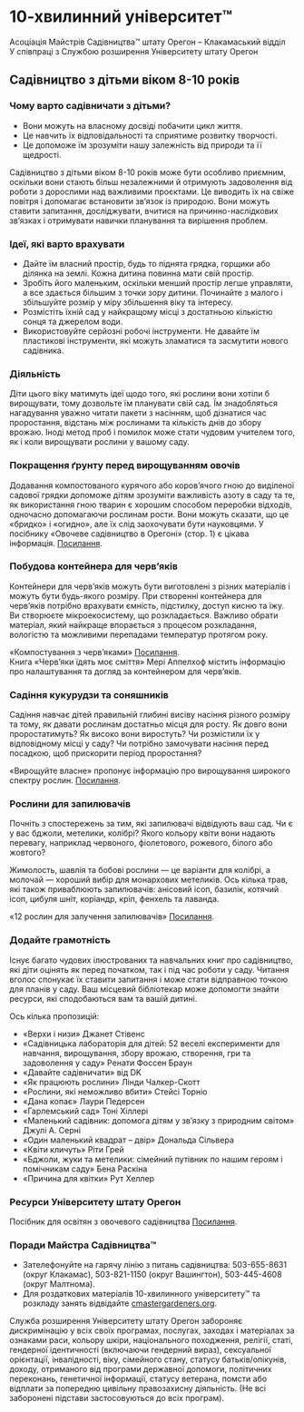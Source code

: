 # 10-хвилинний університет™  
Асоціація Майстрів Садівництва™ штату Орегон – Клакамаський відділ  
У співпраці з Службою розширення Університету штату Орегон  

## Садівництво з дітьми віком 8-10 років  

### Чому варто садівничати з дітьми?  
- Вони можуть на власному досвіді побачити цикл життя.  
- Це навчить їх відповідальності та сприятиме розвитку творчості.  
- Це допоможе їм зрозуміти нашу залежність від природи та її щедрості.  

Садівництво з дітьми віком 8-10 років може бути особливо приємним, оскільки вони стають більш незалежними й отримують задоволення від роботи з дорослими над важливими проєктами. Це виводить їх на свіже повітря і допомагає встановити зв’язок із природою. Вони можуть ставити запитання, досліджувати, вчитися на причинно-наслідкових зв’язках і отримувати навички планування та вирішення проблем.  

### Ідеї, які варто врахувати  
- Дайте їм власний простір, будь то піднята грядка, горщики або ділянка на землі. Кожна дитина повинна мати свій простір.  
- Зробіть його маленьким, оскільки менший простір легше управляти, а все здається більшим з точки зору дитини. Починайте з малого і збільшуйте розмір у міру збільшення віку та інтересу.  
- Розмістіть їхній сад у найкращому місці з достатньою кількістю сонця та джерелом води.  
- Використовуйте серйозні робочі інструменти. Не давайте їм пластикові інструменти, які можуть зламатися та засмутити нового садівника.  

### Діяльність  
Діти цього віку матимуть ідеї щодо того, які рослини вони хотіли б вирощувати, тому дозвольте їм планувати свій сад. Їм знадобляться нагадування уважно читати пакети з насінням, щоб дізнатися час проростання, відстань між рослинами та кількість днів до збору врожаю. Іноді метод проб і помилок може стати чудовим учителем того, як і коли вирощувати рослини у вашому саду.  

### Покращення ґрунту перед вирощуванням овочів  
Додавання компостованого курячого або коров’ячого гною до виділеної садової грядки допоможе дітям зрозуміти важливість азоту в саду та те, як використання гною тварин є хорошим способом переробки відходів, одночасно допомагаючи рослинам рости. Вони можуть сказати, що це «бридко» і «огидно», але їх слід заохочувати бути науковцями. У посібнику «Овочеве садівництво в Орегоні» (стор. 1) є цікава інформація. [Посилання](http://catalog.extension.oregonstate.edu/sites/catalog/files/project/pdf/ec871.pdf).

### Побудова контейнера для черв’яків  
Контейнери для черв’яків можуть бути виготовлені з різних матеріалів і можуть бути будь-якого розміру. При створенні контейнера для черв’яків потрібно врахувати ємність, підстилку, доступ кисню та їжу. Ви створюєте мікроекосистему, що розкладається. Важливо обрати матеріал, який найкраще впорається з процесом розкладання, вологістю та можливими перепадами температур протягом року.  

«Компостування з черв’яками» [Посилання](https://catalog.extension.oregonstate.edu/em9034).  
Книга «Черв’яки їдять моє сміття» Мері Аппелхоф містить інформацію про налаштування та догляд за контейнером для черв’яків.  

### Садіння кукурудзи та соняшників  
Садіння навчає дітей правильній глибині висіву насіння різного розміру та тому, як давати рослинам достатньо місця для росту. Як довго вони проростатимуть? Як високо вони виростуть? Чи розмістили їх у відповідному місці у саду? Чи потрібно замочувати насіння перед посадкою, щоб прискорити період проростання?  

«Вирощуйте власне» пропонує інформацію про вирощування широкого спектру рослин. [Посилання](https://catalog.extension.oregonstate.edu/em9027).  

### Рослини для запилювачів  
Почніть з спостережень за тим, які запилювачі відвідують ваш сад. Чи є у вас бджоли, метелики, колібрі? Якого кольору квіти вони надають перевагу, наприклад червоного, фіолетового, рожевого, білого або жовтого?  

Жимолость, шавлія та бобові рослини — це варіанти для колібрі, а молочай — хороший вибір для монархових метеликів. Ось кілька трав, які також приваблюють запилювачів: анісовий ісоп, базилік, котячий ісоп, цибуля шніт, коріандр, кріп, фенхель та лаванда.  

«12 рослин для залучення запилювачів» [Посилання](https://extension.oregonstate.edu/news/12-plants-entice-pollinators-your-garden).  

### Додайте грамотність  
Існує багато чудових ілюстрованих та навчальних книг про садівництво, які діти оцінять як перед початком, так і під час роботи у саду. Читання вголос спонукає їх ставити запитання і може стати відправною точкою для планів у саду. Ваш місцевий бібліотекар може допомогти знайти ресурси, які сподобаються вам та вашій дитині.  

Ось кілька пропозицій:  
- «Верхи і низи» Джанет Стівенс  
- «Садівницька лабораторія для дітей: 52 веселі експерименти для навчання, вирощування, збору врожаю, створення, гри та задоволення у саду» Ренати Фоссен Браун  
- «Давайте садівничати» від DK  
- «Як працюють рослини» Лінди Чалкер-Скотт  
- «Рослини, які неможливо вбити» Стейсі Торніо  
- «Дана копає» Лаури Педерсен  
- «Гарлемський сад» Тоні Хіллері  
- «Маленький садівник: допомога дітям у зв’язку з природним світом» Джулі А. Серні  
- «Один маленький квадрат – двір» Дональда Сільвера  
- «Квіти кличуть» Ріти Грей  
- «Бджоли, жуки та метелики: сімейний путівник по нашим героям і помічникам саду» Бена Раскіна  
- «Причина для квітки» Рут Хеллер  

### Ресурси Університету штату Орегон  
Посібник для освітян з овочевого садівництва [Посилання](https://catalog.extension.oregonstate.edu/em9032).  

### Поради Майстра Садівництва™  
- Зателефонуйте на гарячу лінію з питань садівництва: 503-655-8631 (округ Клакамас), 503-821-1150 (округ Вашингтон), 503-445-4608 (округ Малтнома).  
- Для роздаткових матеріалів 10-хвилинного університету™ та розкладу занять відвідайте [cmastergardeners.org](http://www.cmastergardeners.org).  

Служба розширення Університету штату Орегон забороняє дискримінацію у всіх своїх програмах, послугах, заходах і матеріалах за ознаками раси, кольору шкіри, національного походження, релігії, статі, гендерної ідентичності (включаючи гендерний вираз), сексуальної орієнтації, інвалідності, віку, сімейного стану, статусу батьків/опікунів, доходу, отриманого від програми державної допомоги, політичних переконань, генетичної інформації, статусу ветерана, помсти або відплати за попередню цивільну правозахисну діяльність. (Не всі заборонені підстави застосовуються до всіх програм).